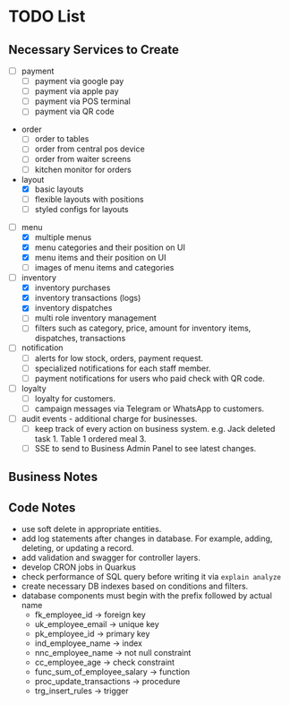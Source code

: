 # TODO List

## Necessary Services to Create

- [ ] payment
  - [ ] payment via google pay
  - [ ] payment via apple pay 
  - [ ] payment via POS terminal
  - [ ] payment via QR code
- order
  - [ ] order to tables
  - [ ] order from central pos device
  - [ ] order from waiter screens
  - [ ] kitchen monitor for orders
- layout 
  - [x] basic layouts
  - [ ] flexible layouts with positions
  - [ ] styled configs for layouts
- [ ] menu
  - [x] multiple menus
  - [x] menu categories and their position on UI
  - [x] menu items and their position on UI
  - [ ] images of menu items and categories
- [ ] inventory
  - [x] inventory purchases
  - [x] inventory transactions (logs)
  - [x] inventory dispatches
  - [ ] multi role inventory management
  - [ ] filters such as category, price, amount for inventory items, dispatches, transactions
- [ ] notification
  - [ ] alerts for low stock, orders, payment request.
  - [ ] specialized notifications for each staff member.
  - [ ] payment notifications for users who paid check with QR code.
- [ ] loyalty
  - [ ] loyalty for customers.
  - [ ] campaign messages via Telegram or WhatsApp to customers.
- [ ] audit events - additional charge for businesses.
  - [ ] keep track of every action on business system. e.g. Jack deleted task 1. Table 1 ordered meal 3.
  - [ ] SSE to send to Business Admin Panel to see latest changes. 

## Business Notes

## Code Notes

- use soft delete in appropriate entities.
- add log statements after changes in database. For example, adding, deleting, or updating a record.
- add validation and swagger for controller layers. 
- develop CRON jobs in Quarkus
- check performance of SQL query before writing it via `explain analyze`
- create necessary DB indexes based on conditions and filters.
- database components must begin with the prefix followed by actual name 
  - fk_employee_id -> foreign key
  - uk_employee_email -> unique key
  - pk_employee_id -> primary key
  - ind_employee_name -> index
  - nnc_employee_name -> not null constraint
  - cc_employee_age -> check constraint
  - func_sum_of_employee_salary -> function
  - proc_update_transactions -> procedure
  - trg_insert_rules -> trigger
